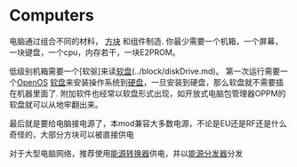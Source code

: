 # Computers

电脑通过组合不同的材料， [方块](../block/index.md) 和组件制造. 你最少需要一个机箱，一个屏幕，一块键盘，一个cpu，内存若干，一块E2PROM。

低级别机箱需要一个[软驱]来读[软盘](../item/floppy.md)(../block/diskDrive.md)。 第一次运行需要一个[OpenOS](openOS.md) [软盘](../item/floppy.md)来安装操作系统到[硬盘](../item/hdd1.md)，一旦安装到硬盘，那么软盘就不需要插在机器里面了. 附加软件也经常以软盘形式出现，如开放式电脑包管理器OPPM的软盘就可以从地牢翻出来。

最后就是要给电脑接电源了，本mod兼容大多数电源，不论是EU还是RF还是什么奇怪的，大部分方块可以被直接供电

对于大型电脑网络，推荐使用[能源转换器](../block/powerConverter.md)供电，并以[能源分发器](../block/powerDistributor.md)分发